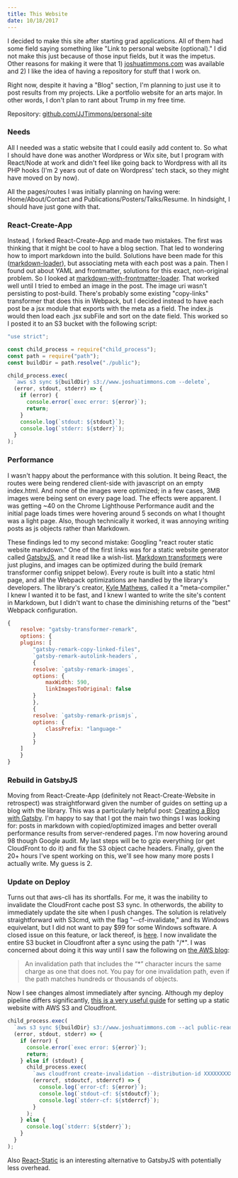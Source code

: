 ```yaml
---
title: This Website
date: 10/18/2017
---
```


I decided to make this site after starting grad applications. All of them had some field saying something like "Link to personal website (optional)." I did not make this just because of those input fields, but it was the impetus. Other reasons for making it were that 1) [joshuatimmons.com](https://www.joshuatimmons.com/) was available and 2) I like the idea of having a repository for stuff that I work on.

Right now, despite it having a "Blog" section, I'm planning to just use it to post results from my projects. Like a portfolio website for an arts major. In other words, I don't plan to rant about Trump in my free time.

Repository: [github.com/JJTimmons/personal-site](https://github.com/JJTimmons/personal-site)

### Needs

All I needed was a static website that I could easily add content to. So what I should have done was another Wordpress or Wix site, but I program with React/Node at work and didn't feel like going back to Wordpress with all its PHP hooks (I'm 2 years out of date on Wordpress' tech stack, so they might have moved on by now).

All the pages/routes I was initially planning on having were: Home/About/Contact and Publications/Posters/Talks/Resume. In hindsight, I should have just gone with that.

### React-Create-App

Instead, I forked React-Create-App and made two mistakes. The first was thinking that it might be cool to have a blog section. That led to wondering how to import markdown into the build. Solutions have been made for this ([markdown-loader](https://www.npmjs.com/package/markdown-loader)), but associating meta with each post was a pain. Then I found out about YAML and frontmatter, solutions for this exact, non-original problem. So I looked at [markdown-with-frontmatter-loader](https://github.com/matthewwithanm/markdown-with-front-matter-loader). That worked well until I tried to embed an image in the post. The image uri wasn't persisting to post-build. There's probably some existing "copy-links" transformer that does this in Webpack, but I decided instead to have each post be a jsx module that exports with the meta as a field. The index.js would then load each .jsx subFile and sort on the date field. This worked so I posted it to an S3 bucket with the following script:

```javascript
"use strict";

const child_process = require("child_process");
const path = require("path");
const buildDir = path.resolve("./public");

child_process.exec(
  `aws s3 sync ${buildDir} s3://www.joshuatimmons.com --delete`,
  (error, stdout, stderr) => {
    if (error) {
      console.error(`exec error: ${error}`);
      return;
    }
    console.log(`stdout: ${stdout}`);
    console.log(`stderr: ${stderr}`);
  }
);
```

### Performance

I wasn't happy about the performance with this solution. It being React, the routes were being rendered client-side with javascript on an empty index.html. And none of the images were optimized; in a few cases, 3MB images were being sent on every page load. The effects were apparent. I was getting ~40 on the Chrome Lighthouse Performance audit and the initial page loads times were hovering around 5 seconds on what I thought was a light page. Also, though technically it worked, it was annoying writing posts as js objects rather than Markdown.

These findings led to my second mistake: Googling "react router static website markdown." One of the first links was for a static website generator called [GatsbyJS](https://www.gatsbyjs.org/), and it read like a wish-list. [Markdown transformers](https://www.npmjs.com/package/gatsby-transformer-remark) were just plugins, and images can be optimized during the build (remark transformer config snippet below). Every route is built into a static html page, and all the Webpack optimizations are handled by the library's developers. The library's creator, [Kyle Mathews](https://github.com/KyleAMathews), called it a "meta-compiler." I knew I wanted it to be fast, and I knew I wanted to write the site's content in Markdown, but I didn't want to chase the diminishing returns of the "best" Webpack configuration.

```javascript
{
	resolve: "gatsby-transformer-remark",
	options: {
	plugins: [
		"gatsby-remark-copy-linked-files",
		`gatsby-remark-autolink-headers`,
		{
		resolve: `gatsby-remark-images`,
		options: {
			maxWidth: 590,
			linkImagesToOriginal: false
		}
		},
		{
		resolve: `gatsby-remark-prismjs`,
		options: {
			classPrefix: "language-"
		}
		}
	]
	}
}
```

### Rebuild in GatsbyJS

Moving from React-Create-App (definitely not React-Create-Website in retrospect) was straightforward given the number of guides on setting up a blog with the library. This was a particularly helpful post: [Creating a Blog with Gatsby](https://www.gatsbyjs.org/blog/2017-07-19-creating-a-blog-with-gatsby/). I'm happy to say that I got the main two things I was looking for: posts in markdown with copied/optimized images and better overall performance results from server-rendered pages. I'm now hovering around 98 though Google audit. My last steps will be to gzip everything (or get CloudFront to do it) and fix the S3 object cache headers. Finally, given the 20+ hours I've spent working on this, we'll see how many more posts I actually write. My guess is 2.

### Update on Deploy

Turns out that aws-cli has its shortfalls. For me, it was the inability to invalidate the CloudFront cache post S3 sync. In otherwords, the ability to immediately update the site when I push changes. The solution is relatively straightforward with S3cmd, with the flag "--cf-invalidate," and its Windows equivelant, but I did not want to pay $99 for some Windows software. A closed issue on this feature, or lack thereof, is [here](https://github.com/aws/aws-cli/issues/920). I now invalidate the entire S3 bucket in Cloudfront after a sync using the path "/\*". I was concerned about doing it this way until I saw the following on [the AWS blog](https://aws.amazon.com/blogs/aws/simplified-multiple-object-invalidation-for-amazon-cloudfront/):

> An invalidation path that includes the “\*” character incurs the same charge as one that does not. You pay for one invalidation path, even if the path matches hundreds or thousands of objects.

Now I see changes almost immediately after syncing. Although my deploy pipeline differs significantly, [this is a very useful guide](https://stormpath.com/blog/ultimate-guide-deploying-static-site-aws) for setting up a static website with AWS S3 and Cloudfront.

```javascript
child_process.exec(
  `aws s3 sync ${buildDir} s3://www.joshuatimmons.com --acl public-read --sse --delete --cache-control max-age=604800,public`,
  (error, stdout, stderr) => {
    if (error) {
      console.error(`exec error: ${error}`);
      return;
    } else if (stdout) {
      child_process.exec(
        `aws cloudfront create-invalidation --distribution-id XXXXXXXXXXXXX --paths /*`,
        (errorcf, stdoutcf, stderrcf) => {
          console.log(`error-cf: ${error}`);
          console.log(`stdout-cf: ${stdoutcf}`);
          console.log(`stderr-cf: ${stderrcf}`);
        }
      );
    } else {
      console.log(`stderr: ${stderr}`);
    }
  }
);
```

Also [React-Static](https://github.com/nozzle/react-static) is an interesting alternative to GatsbyJS with potentially less overhead.
